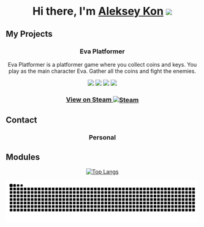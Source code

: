 <h1 align="center">Hi there, I'm <a href="https://aleksey-kon-games.fsky.io/#team" target="_blank">Aleksey Kon</a> 
<img src="https://github.com/blackcater/blackcater/raw/main/images/Hi.gif" height="32"/></h1>
<h2>My Projects</h2>
<h3 align="center">Eva Platformer</h3>
<p align="center" text-align="center">Eva Platformer is a platformer game where you collect coins and keys. You play as the main character Eva. Gather all the coins and fight the enemies. </p>

<!-- <img src="https://github.com/Aleksey-Kon/Aleksey-Kon/blob/main/evademo1.gif" height="150"></img> -->
<div display="flex" align="center">
    <img src="https://aleksey-kon-games.fsky.io/images/eva/eva2.jpg" height="210"></img>
    <img src="https://aleksey-kon-games.fsky.io/images/eva/eva1.jpg" height="210"></img>
    <img src="https://aleksey-kon-games.fsky.io/images/eva/eva5.jpg" height="210"></img>
    <img src="https://aleksey-kon-games.fsky.io/images/eva/eva3.jpg" height="210"></img>
</div>

<h3 align="center"> <a align="center" href="https://store.steampowered.com/app/3176450/Eva_Platformer">View on Steam
    <img height="50" align="center" src="https://aleksey-kon-games.fsky.io/images/steam.png" alt="Steam"></img></a>
</h3>


<h2>Contact</h2>
<div align="center">
    <h3>Personal</h3>
</div>



<h2>Modules</h2>
<div display="flex" align="center">

[![Top Langs](https://github-readme-stats.vercel.app/api/top-langs/?username=aleksey-kon&layout=pie)](https://github.com/Aleksey-Kon)

</div>

<picture align="center">
  <source media="(prefers-color-scheme: dark)" srcset="https://github.com/Aleksey-Kon/Aleksey-Kon/blob/output/github-contribution-grid-snake-dark.svg" />
  <source media="(prefers-color-scheme: light)" srcset="https://github.com/Aleksey-Kon/Aleksey-Kon/blob/output/github-contribution-grid-snake.svg" />
  <img alt="github-snake" src="https://github.com/Aleksey-Kon/Aleksey-Kon/blob/output/github-contribution-grid-snake.svg" />
</picture>
